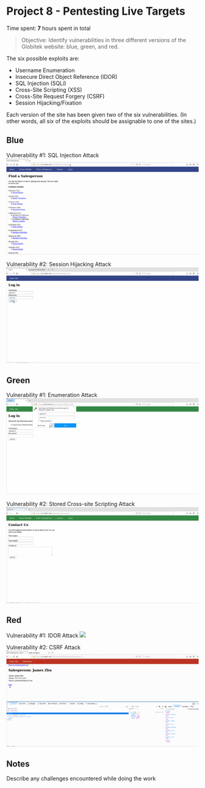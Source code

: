 # Project 8 - Pentesting Live Targets

Time spent: **7** hours spent in total

> Objective: Identify vulnerabilities in three different versions of the Globitek website: blue, green, and red.

The six possible exploits are:
* Username Enumeration
* Insecure Direct Object Reference (IDOR)
* SQL Injection (SQLi)
* Cross-Site Scripting (XSS)
* Cross-Site Request Forgery (CSRF)
* Session Hijacking/Fixation

Each version of the site has been given two of the six vulnerabilities. (In other words, all six of the exploits should be assignable to one of the sites.)

## Blue

Vulnerability #1: SQL Injection Attack
![](https://github.com/JamesNornand/Codepathweek8/blob/master/blue_1.gif)

Vulnerability #2: Session Hijacking Attack
![](https://github.com/JamesNornand/Codepathweek8/blob/master/blue_2.gif)

## Green

Vulnerability #1: Enumeration Attack
![](https://github.com/JamesNornand/Codepathweek8/blob/master/green_1.gif)

Vulnerability #2: Stored Cross-site Scripting Attack
![](https://github.com/JamesNornand/Codepathweek8/blob/master/green_2.gif)

## Red

Vulnerability #1: IDOR Attack
![](https://github.com/JamesNornand/Codepathweek8/blob/master/red_1.gif)

Vulnerability #2: CSRF Attack
![](https://github.com/JamesNornand/Codepathweek8/blob/master/red_2.gif)

## Notes

Describe any challenges encountered while doing the work

